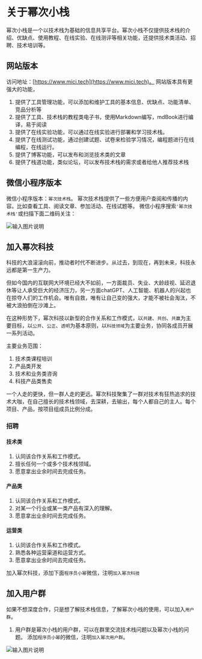 # 关于幂次小栈

幂次小栈是一个以技术栈为基础的信息共享平台。幂次小栈不仅提供技术栈的介绍、优缺点、使用教程、在线实验、在线测评等相关功能，还提供技术类活动、招聘、技术培训等。

## 网站版本
访问地址：[https://www.mici.tech](https://www.mici.tech)。
网站版本具有更强大的功能，
1. 提供了工具管理功能，可以添加和维护工具的基本信息、优缺点、功能清单、竞品分析等
2. 提供了工具、技术栈的教程类电子书，使用Markdown编写，mdBook进行编译，易于阅读
3. 提供了在线实验功能，可以通过在线实验进行部署和学习技术栈。
4. 提供了在线测试功能，通过创建试题、试卷来检验学习情况，编程题进行在线编程，在线运行。
5. 提供了博客功能，可以发布和浏览技术类的文章
6. 提供了栈道功能，类似论坛，可以发布技术栈的需求或者给他人推荐技术栈

## 微信小程序版本
微信小程序版本：`幂次技术栈`。
幂次技术栈提供了一些方便用户查阅和传播的内容。比如查看工具、阅读文章、参加活动、在线试题等。
微信小程序搜索`'幂次技术栈'`或扫描下面二维码关注：

![输入图片说明](../images/mici-mp.jpg)

## 加入幂次科技
科技的大浪滚滚向前，推动者时代不断进步。从过去，到现在，再到未来，科技永远都是第一生产力。

但如今国内的互联网大环境已经大不如前，一方面裁员、失业、大龄歧视、延迟退休等让人承受巨大的经济压力，另一方面chatGPT、人工智能、机器人的兴起也在掠夺人们的工作机会。唯有自救，唯有让自己变的强大，才能不被社会淘汰，不被大浪拍倒在沙滩上。

在这种形势下，幂次科技以新型的合作关系和工作模式，以`共建`、`共创`、`共赢`为主要目标，以`公开`、`公正`、`透明`为基本原则，以`科技领域`为主要业务，协同各成员开展一系列活动。

主要业务范围：
1. 技术类课程培训
2. 产品类开发
3. 技术和业务类咨询
4. 科技产品类售卖

一个人走的更快，但一群人走的更远。幂次科技聚集了一群对技术有狂热追求的技术大咖，在自己擅长的技术栈领域，去深耕，去输出，每个人都自己的主人。每个项目、产品，按项目组成员比例分成。



### 招聘

#### 技术类
1. 认同该合作关系和工作模式。
2. 擅长任何一个或多个技术栈领域。
3. 愿意拿出业余时间去完成任务。

#### 产品类
1. 认同该合作关系和工作模式。
2. 对某一个行业或某一类产品有深入的理解。
3. 愿意拿出业余时间去完成任务。

#### 运营类
1. 认同该合作关系和工作模式。
2. 熟悉各种运营渠道和运营方式。
3. 愿意拿出业余时间去完成任务。


加入幂次科技，添加下面`程序员小幂`微信，注明`加入幂次科技`

## 加入用户群

如果不想深度合作，只是想了解技术栈信息，了解幂次小栈的使用，可以加入`用户群`。
1. 用户群是幂次小栈的用户群，可以在群里交流技术栈问题以及幂次小栈的问题。
添加`程序员小幂`的微信，注明`加入幂次用户群`。

![输入图片说明](../images/chengxuyuan_mi.jpg)


